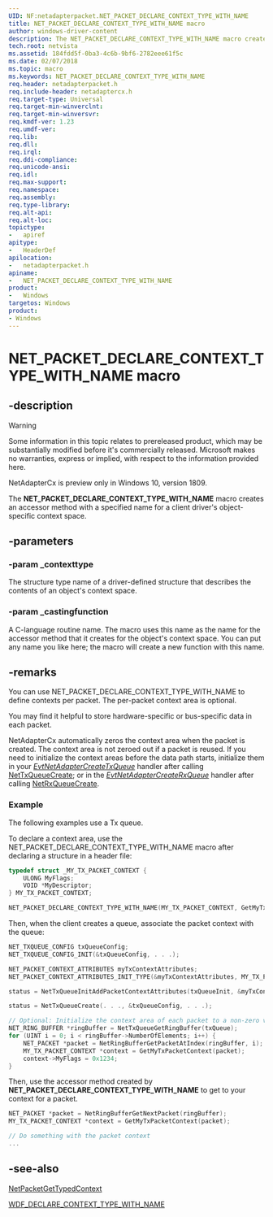 ```yaml
---
UID: NF:netadapterpacket.NET_PACKET_DECLARE_CONTEXT_TYPE_WITH_NAME
title: NET_PACKET_DECLARE_CONTEXT_TYPE_WITH_NAME macro
author: windows-driver-content
description: The NET_PACKET_DECLARE_CONTEXT_TYPE_WITH_NAME macro creates an accessor method with a specified name for a client driver's object-specific context space.
tech.root: netvista
ms.assetid: 184fdd5f-0ba3-4c6b-9bf6-2782eee61f5c
ms.date: 02/07/2018
ms.topic: macro
ms.keywords: NET_PACKET_DECLARE_CONTEXT_TYPE_WITH_NAME
req.header: netadapterpacket.h
req.include-header: netadaptercx.h
req.target-type: Universal
req.target-min-winverclnt:
req.target-min-winversvr:
req.kmdf-ver: 1.23
req.umdf-ver:
req.lib:
req.dll:
req.irql: 
req.ddi-compliance:
req.unicode-ansi:
req.idl:
req.max-support:
req.namespace:
req.assembly:
req.type-library: 
req.alt-api:
req.alt-loc:
topictype: 
-	apiref
apitype: 
-	HeaderDef
apilocation: 
-	netadapterpacket.h
apiname: 
-	NET_PACKET_DECLARE_CONTEXT_TYPE_WITH_NAME
product:
-	Windows
targetos: Windows
product:
- Windows
---
```


# NET_PACKET_DECLARE_CONTEXT_TYPE_WITH_NAME macro


## -description

> [!WARNING]
> Some information in this topic relates to prereleased product, which may be substantially modified before it's commercially released. Microsoft makes no warranties, express or implied, with respect to the information provided here.
>
> NetAdapterCx is preview only in Windows 10, version 1809.

The **NET_PACKET_DECLARE_CONTEXT_TYPE_WITH_NAME** macro creates an accessor method with a specified name for a client driver's object-specific context space.

## -parameters

### -param _contexttype
The structure type name of a driver-defined structure that describes the contents of an object's context space.

### -param _castingfunction
A C-language routine name. The macro uses this name as the name for the accessor method that it creates for the object's context space. You can put any name you like here; the macro will create a new function with this name.

## -remarks

You can use NET_PACKET_DECLARE_CONTEXT_TYPE_WITH_NAME to define contexts per packet. The per-packet context area is optional.

You may find it helpful to store hardware-specific or bus-specific data in each packet.

NetAdapterCx automatically zeros the context area when the packet is created. The context area is not zeroed out if a packet is reused. If you need to initialize the context areas before the data path starts, initialize them in your *[EvtNetAdapterCreateTxQueue](../netadapter/nc-netadapter-evt_net_adapter_create_txqueue.md)* handler after calling [NetTxQueueCreate](../nettxqueue/nf-nettxqueue-nettxqueuecreate.md); or in the *[EvtNetAdapterCreateRxQueue](../netadapter/nc-netadapter-evt_net_adapter_create_rxqueue.md)* handler after calling [NetRxQueueCreate](../netrxqueue/nf-netrxqueue-netrxqueuecreate.md).


### Example

The following examples use a Tx queue.

To declare a context area, use the NET_PACKET_DECLARE_CONTEXT_TYPE_WITH_NAME macro after declaring a structure in a header file:

```C++
typedef struct _MY_TX_PACKET_CONTEXT {
    ULONG MyFlags;
    VOID *MyDescriptor;
} MY_TX_PACKET_CONTEXT;

NET_PACKET_DECLARE_CONTEXT_TYPE_WITH_NAME(MY_TX_PACKET_CONTEXT, GetMyTxPacketContext);
```

Then, when the client creates a queue, associate the packet context with the queue:

```C++
NET_TXQUEUE_CONFIG txQueueConfig;
NET_TXQUEUE_CONFIG_INIT(&txQueueConfig, . . .);

NET_PACKET_CONTEXT_ATTRIBUTES myTxContextAttributes;
NET_PACKET_CONTEXT_ATTRIBUTES_INIT_TYPE(&myTxContextAttributes, MY_TX_PACKET_CONTEXT);

status = NetTxQueueInitAddPacketContextAttributes(txQueueInit, &myTxContextAttributes);

status = NetTxQueueCreate(. . ., &txQueueConfig, . . .);

// Optional: Initialize the context area of each packet to a non-zero value.
NET_RING_BUFFER *ringBuffer = NetTxQueueGetRingBuffer(txQueue);
for (UINT i = 0; i < ringBuffer->NumberOfElements; i++) {
    NET_PACKET *packet = NetRingBufferGetPacketAtIndex(ringBuffer, i);
    MY_TX_PACKET_CONTEXT *context = GetMyTxPacketContext(packet);
    context->MyFlags = 0x1234;
}
```

Then, use the accessor method created by **NET_PACKET_DECLARE_CONTEXT_TYPE_WITH_NAME** to get to your context for a packet.

```C++
NET_PACKET *packet = NetRingBufferGetNextPacket(ringBuffer);
MY_TX_PACKET_CONTEXT *context = GetMyTxPacketContext(packet);

// Do something with the packet context
...
```

## -see-also

[NetPacketGetTypedContext](nf-netadapterpacket-netpacketgettypedcontext.md)

[WDF_DECLARE_CONTEXT_TYPE_WITH_NAME](https://docs.microsoft.com/windows-hardware/drivers/wdf/wdf-declare-context-type-with-name)
